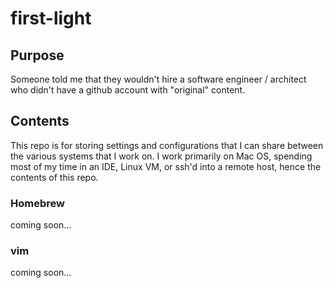 # first-light
## Purpose
Someone told me that they wouldn't hire a software engineer / architect who didn't have a github account with "original" content.

## Contents
This repo is for storing settings and configurations that I can share between the various systems that I work on.  I work primarily on Mac OS, spending most of my time in an IDE, Linux VM, or ssh'd into a remote host, hence the contents of this repo.

### Homebrew
coming soon...

### vim
coming soon...
